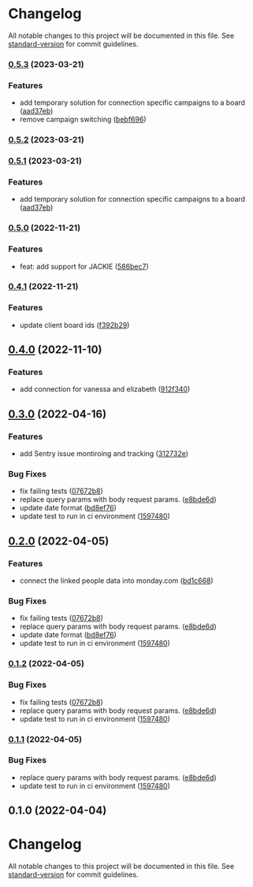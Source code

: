 # Changelog

All notable changes to this project will be documented in this file. See [standard-version](https://github.com/conventional-changelog/standard-version) for commit guidelines.

### [0.5.3](https://github.com/HuddleCo/thelinkedpeople-monday.com-integration/compare/v0.5.1...v0.5.3) (2023-03-21)


### Features

* add temporary solution for connection specific campaigns to a board ([aad37eb](https://github.com/HuddleCo/thelinkedpeople-monday.com-integration/commit/aad37ebd97b906a39ce7875495eaf100c05e96e8))
* remove campaign switching ([bebf696](https://github.com/HuddleCo/thelinkedpeople-monday.com-integration/commit/bebf69600cc11c765d84af6bdb789b9307ff0327))

### [0.5.2](https://github.com/HuddleCo/thelinkedpeople-monday.com-integration/compare/v0.5.1...v0.5.2) (2023-03-21)

### [0.5.1](https://github.com/HuddleCo/thelinkedpeople-monday.com-integration/compare/v0.4.1...v0.5.1) (2023-03-21)

### Features

* add temporary solution for connection specific campaigns to a board ([aad37eb](https://github.com/HuddleCo/thelinkedpeople-monday.com-integration/commit/aad37ebd97b906a39ce7875495eaf100c05e96e8))

### [0.5.0](https://github.com/HuddleCo/thelinkedpeople-monday.com-integration/compare/v0.1.0...v0.4.1) (2022-11-21)

### Features

* feat: add support for JACKIE ([586bec7](https://github.com/HuddleCo/thelinkedpeople-monday.com-integration/commit/586bec7df06b0c0d5212cf1e48f7517f8f54872a))

### [0.4.1](https://github.com/HuddleCo/thelinkedpeople-monday.com-integration/compare/v0.1.0...v0.4.1) (2022-11-21)

### Features

* update client board ids ([f392b29](https://github.com/HuddleCo/thelinkedpeople-monday.com-integration/commit/f392b29cefddccc79f0213e3edd96628b03fd826))

## [0.4.0](https://github.com/HuddleCo/thelinkedpeople-monday.com-integration/compare/v0.1.0...v0.4.0) (2022-11-10)

### Features

* add connection for vanessa and elizabeth ([912f340](https://github.com/HuddleCo/thelinkedpeople-monday.com-integration/commit/912f3407ab8bd0cd4d615fc290a0cdb88ef90c2c))

## [0.3.0](https://github.com/HuddleCo/thelinkedpeople-monday.com-integration/compare/v0.1.0...v0.3.0) (2022-04-16)

### Features

* add Sentry issue montiroing and tracking ([312732e](https://github.com/HuddleCo/thelinkedpeople-monday.com-integration/commit/312732e93584e2a03fc56e7bc32edf74e98078ab))

### Bug Fixes

* fix failing tests ([07672b8](https://github.com/HuddleCo/thelinkedpeople-monday.com-integration/commit/07672b8d717b93947065bbdb792c95b27e8ecefb))
* replace query params with body request params. ([e8bde6d](https://github.com/HuddleCo/thelinkedpeople-monday.com-integration/commit/e8bde6de40f8eeb19832b0ff67131b3b7ef8aad3))
* update date format ([bd8ef76](https://github.com/HuddleCo/thelinkedpeople-monday.com-integration/commit/bd8ef7634c543cef2d751729a7c0a723402742d4))
* update test to run in ci environment ([1597480](https://github.com/HuddleCo/thelinkedpeople-monday.com-integration/commit/159748057e4ba01f152c22734601d4d6bbf8f518))

## [0.2.0](https://github.com/HuddleCo/thelinkedpeople-monday.com-integration/compare/v0.1.0...v0.2.0) (2022-04-05)

### Features

* connect the linked people data into monday.com ([bd1c668](https://github.com/HuddleCo/thelinkedpeople-monday.com-integration/commit/bd1c668e1ce97c7aae8ac55f4608ff3a5be60a0c))

### Bug Fixes

* fix failing tests ([07672b8](https://github.com/HuddleCo/thelinkedpeople-monday.com-integration/commit/07672b8d717b93947065bbdb792c95b27e8ecefb))
* replace query params with body request params. ([e8bde6d](https://github.com/HuddleCo/thelinkedpeople-monday.com-integration/commit/e8bde6de40f8eeb19832b0ff67131b3b7ef8aad3))
* update date format ([bd8ef76](https://github.com/HuddleCo/thelinkedpeople-monday.com-integration/commit/bd8ef7634c543cef2d751729a7c0a723402742d4))
* update test to run in ci environment ([1597480](https://github.com/HuddleCo/thelinkedpeople-monday.com-integration/commit/159748057e4ba01f152c22734601d4d6bbf8f518))

### [0.1.2](https://github.com/HuddleCo/thelinkedpeople-monday.com-integration/compare/v0.1.0...v0.1.2) (2022-04-05)

### Bug Fixes

* fix failing tests ([07672b8](https://github.com/HuddleCo/thelinkedpeople-monday.com-integration/commit/07672b8d717b93947065bbdb792c95b27e8ecefb))
* replace query params with body request params. ([e8bde6d](https://github.com/HuddleCo/thelinkedpeople-monday.com-integration/commit/e8bde6de40f8eeb19832b0ff67131b3b7ef8aad3))
* update test to run in ci environment ([1597480](https://github.com/HuddleCo/thelinkedpeople-monday.com-integration/commit/159748057e4ba01f152c22734601d4d6bbf8f518))

### [0.1.1](https://github.com/HuddleCo/thelinkedpeople-monday.com-integration/compare/v0.1.0...v0.1.1) (2022-04-05)

### Bug Fixes

* replace query params with body request params. ([e8bde6d](https://github.com/HuddleCo/thelinkedpeople-monday.com-integration/commit/e8bde6de40f8eeb19832b0ff67131b3b7ef8aad3))
* update test to run in ci environment ([1597480](https://github.com/HuddleCo/thelinkedpeople-monday.com-integration/commit/159748057e4ba01f152c22734601d4d6bbf8f518))

## 0.1.0 (2022-04-04)

# Changelog

All notable changes to this project will be documented in this file. See [standard-version](https://github.com/conventional-changelog/standard-version) for commit guidelines.
